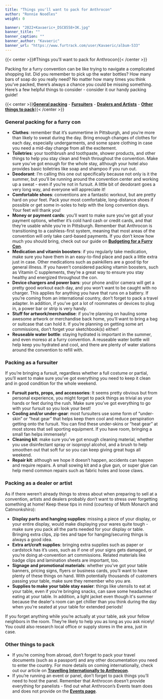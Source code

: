 ```yaml
---
title: "Things you'll want to pack for Anthrocon"
author: "Ronnie Noodles"
weight: 0

banner: "2022+Kavaeric+_DSC8558+3K.jpg"
banner_title: ""
banner_caption: ""
banner_author: "Kavaeric"
banner_url: "https://www.furtrack.com/user/Kavaeric/album-533"
---
```


{{< center >}}#Things you’ll want to pack for Anthrocon{{< /center >}}

Packing for a furry convention can be like trying to navigate a complicated shopping list. Did you remember to pick up the water bottles? How many bars of soap do you really need? No matter how many times you think you’ve packed, there’s always a chance you could be missing something. Here’s a few helpful things to consider - consider it our handy packing guide!

{{< center >}}[**General packing**](#general-packing-for-a-furry-con) - [**Fursuiters**](#packing-as-a-fursuiter) - [**Dealers and Artists**](#packing-as-a-dealer-or-artist) - [**Other things to pack**](#other-things-to-pack){{< /center >}}

### General packing for a furry con

- **Clothes**: remember that it’s summertime in Pittsburgh, and you’re more than likely to sweat during the day. Bring enough changes of clothes for each day, especially undergarments, and some spare clothing in case you need a mid-day change from all the excitement.
- **Toiletries**: your toothbrush and toothpaste, shower products, and other things to help you stay clean and fresh throughout the convention. Make sure you’ve got enough for the whole stay, although your hotel also provides basic toiletries like soap and shampoo if you run out.
- **Deodorant**: I’m calling this one out specifically because not only is it the summer, but you’ll be running around the convention center and working up a sweat - even if you’re not in fursuit. A little bit of deodorant goes a very long way, and everyone will appreciate it!
- **Comfortable shoes**: conventions are a fantastic workout, but are pretty hard on your feet. Pack your most comfortable, long-distance shoes if possible or get some in-soles to help with the long convention days. Your feet will thank you!
- **Money or payment cards**: you’ll want to make sure you’ve got all your payment options, whether it’s cold hard cash or credit cards, and that they’re usable while you’re in Pittsburgh. Remember that Anthrocon is transitioning to a cashless-first system, meaning that most areas of the convention will only take card-based payments. If you don’t know how much you should bring, check out our guide on [**Budgeting for a Furry Con**](/guides/budgeting-for-a-furry-con).
- **Medication and vitamin boosters**: if you regularly take medication, make sure you have them in an easy-to-find place and pack a little extra just in case. Other medications such as painkillers are a good tip for general illness. If you haven’t considered packing vitamin boosters, such as Vitamin C supplements, they’re a great way to ensure you stay healthy and energized throughout the con.
- **Device chargers and power bars**: your phone and/or camera will get a pretty good workout each day, and you won’t want to be caught with no charger. This applies for anything you have that runs on a battery. If you’re coming from an international country, don’t forget to pack a travel adapter. In addition, if you’ve got a lot of roommates or devices to plug in, a power bar or strip is very handy.
- **Stuff for artwork/merchandise**: if you’re planning on hauling some awesome artwork or merchandise back home, you’ll want to bring a bag or suitcase that can hold it. If you’re planning on getting some art commissions, don’t forget your sketchbook(s) either!
- **Reuseable water bottle**: staying hydrated is important in the summer, and even moreso at a furry convention. A reuseable water bottle will help keep you hydrated and cool, and there are plenty of water stations around the convention to refill with.

### Packing as a fursuiter

If you’re bringing a fursuit, regardless whether a full costume or partial, you’ll want to make sure you’ve got everything you need to keep it clean and in good condition for the whole weekend.

- **Fursuit parts, props, and accessories**: It seems pretty obvious but from personal experience, you might forget to pack things as trivial as your hands or feet during the rush. Make sure you’ve got everything to go with your fursuit so you look your best!
- **Cooling and/or under-gear**: most fursuiters use some form of “under-skin” or “heat gear” that helps keep them cool and reduce perspiration getting onto the fursuit. You can find these under-skins or “heat gear” at most stores that sell sporting equipment. If you have room, bringing a small fan helps immensely!
- **Cleaning kit**: make sure you’ve got enough cleaning material, whether you use disinfectant spray or isopropyl alcohol, and a brush to help smoothen out that soft fur so you can keep giving great hugs all weekend.
- **Repair kit**: although we hope it doesn’t happen, accidents can happen and require repairs. A small sowing kit and a glue gun, or super glue can help mend common repairs such as fabric holes and loose claws.

### Packing as a dealer or artist

As if there weren’t already things to stress about when preparing to sell at a convention, artists and dealers probably don’t want to stress over forgetting something at home! Keep these tips in mind (courtesy of Moth Monarch and Catmonkshiro):

- **Display parts and hanging supplies**: missing a piece of your display, or your entire display, would make displaying your wares quite tough - make sure you pack all the parts needed for your display or table. Bringing extra clips, zip ties and tape for hanging/securing things is always a good idea.
- **Extra art/craft supplies**: bringing extra supplies such as paper or cardstock has it’s uses, such as if one of your signs gets damaged, or you’re doing at-convention art commissions. Related materials like badge clips and lamination sheets are important, too.
- **Signage and promotional materials**: whether you’ve got your table banners, pricing signs, flyers or business cards, you’ll want to have plenty of these things on hand. With potentially thousands of customers passing your table, make sure they remember who you are.
- **Supplies to make your table stay easier**: things like utensils to eat at your table, even if you're bringing snacks, can save some headaches of eating at your table. In addition, a light jacket even though it's summer because the dealer's room can get chillier than you think during the day when you're seated at your table for extended periods!

If you forget anything while you’re actually at your table, ask your fellow neighbors in the room. They’re likely to help you as long as you ask nicely! You could also research local office or supply stores in the area, just in case.

### Other things to pack

- If you’re coming from abroad, don’t forget to pack your travel documents (such as a passport) and any other documentation you need to enter the country. For more details on coming internationally, check out our article on [**Travelling Internationally to Anthrocon**](/guides/travelling-internationally-to-anthrocon).
- If you’re running an event or panel, don’t forget to pack things you’ll need to host the panel. Remember that Anthrocon doesn’t provide everything for panelists - find out what Anthrocon’s Events team does and does not provide on the [**Events page**](/events-panels).
